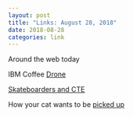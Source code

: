 ```yaml
---
layout: post
title: "Links: August 28, 2018"
date: 2018-08-28
categories: link
---
```


Around the web today

IBM Coffee [Drone](https://patents.google.com/patent/US20170174343A1/en)

[Skateboarders and CTE](http://www.jenkemmag.com/home/2018/08/28/skateboarders-worried-cte/)

How your cat wants to be [picked up](https://boingboing.net/2018/08/28/this-is-how-your-cat-wants-to.html)
